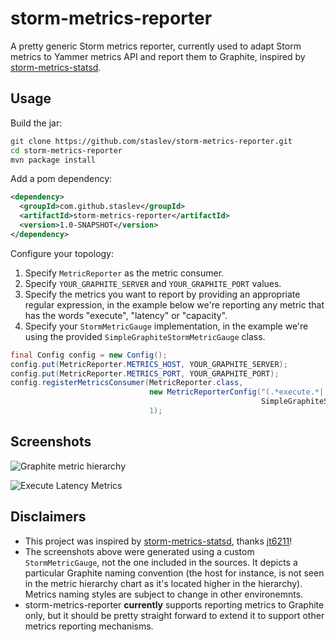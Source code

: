 storm-metrics-reporter
======================

A pretty generic Storm metrics reporter, currently used to adapt Storm metrics to Yammer metrics API and report them to Graphite, inspired by [storm-metrics-statsd](https://github.com/endgameinc/storm-metrics-statsd/).


Usage
--------

Build the jar:

```bash 
git clone https://github.com/staslev/storm-metrics-reporter.git
cd storm-metrics-reporter
mvn package install
```
Add a pom dependency:

```xml
<dependency>
  <groupId>com.github.staslev</groupId>
  <artifactId>storm-metrics-reporter</artifactId>
  <version>1.0-SNAPSHOT</version>
</dependency>
```
Configure your topology:

1.  Specify `MetricReporter` as the metric consumer.
2.  Specify `YOUR_GRAPHITE_SERVER` and `YOUR_GRAPHITE_PORT` values. 
3.  Specify the metrics you want to report by providing an appropriate regular expression, in the example below we're reporting any metric that has the words "execute", "latency" or "capacity".
4.  Specify your `StormMetricGauge` implementation, in the example we're using the provided `SimpleGraphiteStormMetricGauge` class.

```java
final Config config = new Config();
config.put(MetricReporter.METRICS_HOST, YOUR_GRAPHITE_SERVER);
config.put(MetricReporter.METRICS_PORT, YOUR_GRAPHITE_PORT);
config.registerMetricsConsumer(MetricReporter.class,
                               new MetricReporterConfig("(.*execute.*|.*latency.*|.*capacity.*)",
                                                        SimpleGraphiteStormMetricGauge.class.getCanonicalName()),
                               1);
```

Screenshots
-----------

![Graphite metric hierarchy](https://raw.githubusercontent.com/staslev/storm-metrics-reporter/master/screenshots/graphite-metrics-hierarchy.png "Graphite metric hierarchy")

![Execute Latency Metrics](https://raw.githubusercontent.com/staslev/storm-metrics-reporter/master/screenshots/graphite-capacity-metrics.png "Execute latency metrics (not provided by Storm directly)")

Disclaimers
-----------
* This project was inspired by [storm-metrics-statsd](https://github.com/endgameinc/storm-metrics-statsd/), thanks [jt6211](https://github.com/jt6211)!
* The screenshots above were generated using a custom `StormMetricGauge`, not the one included in the sources. It depicts a particular Graphite naming convention (the host for instance, is not seen in the metric hierarchy chart as it's located higher in the hierarchy). Metrics naming styles are subject to change in other environemnts.
* storm-metrics-reporter **currently** supports reporting metrics to Graphite only, but it should be pretty straight forward to extend it to support other metrics reporting mechanisms.
